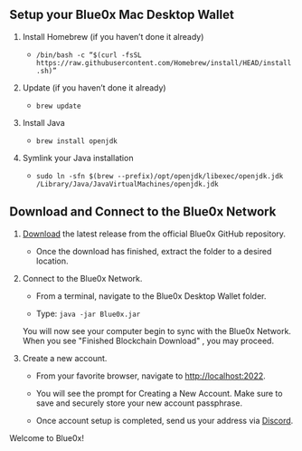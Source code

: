 ## **Setup your Blue0x Mac Desktop Wallet** ##

1. Install Homebrew (if you haven’t done it already)

  	- `/bin/bash -c “$(curl -fsSL https://raw.githubusercontent.com/Homebrew/install/HEAD/install.sh)”`

2. Update (if you haven’t done it already)

  	- `brew update`

3. Install Java

  	- `brew install openjdk`

4. Symlink your Java installation

  	- `sudo ln -sfn $(brew --prefix)/opt/openjdk/libexec/openjdk.jdk /Library/Java/JavaVirtualMachines/openjdk.jdk`

## Download and Connect to the Blue0x Network

1. [Download](https://github.com/theBlue0x/desktop-wallet/releases/download/Blue0x-Desktop-Wallet-v1.12.2/Blue0x-Desktop-Wallet-v1.12.2.zip) the latest release from the official Blue0x GitHub repository.

	- Once the download has finished, extract the folder to a desired location.
  
2. Connect to the Blue0x Network.

	- From a terminal, navigate to the Blue0x Desktop Wallet folder. 
	
	- Type: `java -jar Blue0x.jar`
	
	You will now see your computer begin to sync with the Blue0x Network. When you see "Finished Blockchain Download" , you may proceed.
	
3. Create a new account.

	- From your favorite browser, navigate to [http://localhost:2022](http://localhost:2022).
  
	- You will see the prompt for Creating a New Account.  Make sure to save and securely store your new account passphrase.
	
	- Once account setup is completed, send us your address via [Discord](https://discord.gg/EbBWRSPW63). 
	
Welcome to Blue0x!
